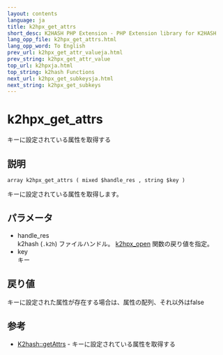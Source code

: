 ```yaml
---
layout: contents
language: ja
title: k2hpx_get_attrs
short_desc: K2HASH PHP Extension - PHP Extension library for K2HASH
lang_opp_file: k2hpx_get_attrs.html
lang_opp_word: To English
prev_url: k2hpx_get_attr_valueja.html
prev_string: k2hpx_get_attr_value
top_url: k2hpxja.html
top_string: k2hash Functions
next_url: k2hpx_get_subkeysja.html
next_string: k2hpx_get_subkeys
---
```


# k2hpx_get_attrs
キーに設定されている属性を取得する

## 説明
```
array k2hpx_get_attrs ( mixed $handle_res , string $key )
```
キーに設定されている属性を取得します。 

## パラメータ
- handle_res  
k2hash (`.k2h`) ファイルハンドル。 [k2hpx_open](k2hpx_openja.html) 関数の戻り値を指定。
- key  
キー

## 戻り値
キーに設定された属性が存在する場合は、属性の配列、それ以外はfalse

## 参考
- [K2hash::getAttrs](k2h_getattrsja.html) - キーに設定されている属性を取得する
